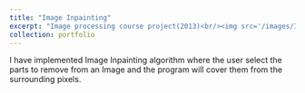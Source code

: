 ```yaml
---
title: "Image Inpainting"
excerpt: "Image processing course project(2013)<br/><img src='/images/ImageInpainting.png'>"
collection: portfolio
---
```


I have implemented Image Inpainting algorithm where the user select the
parts to remove from an Image and the program will cover them from the
surrounding pixels.